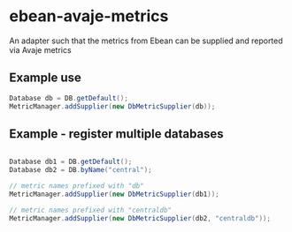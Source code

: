 # ebean-avaje-metrics
An adapter such that the metrics from Ebean can be supplied and reported via Avaje metrics


## Example use

```java
Database db = DB.getDefault();
MetricManager.addSupplier(new DbMetricSupplier(db));
```


## Example - register multiple databases

```java

Database db1 = DB.getDefault();
Database db2 = DB.byName("central");

// metric names prefixed with "db"
MetricManager.addSupplier(new DbMetricSupplier(db1));

// metric names prefixed with "centraldb"
MetricManager.addSupplier(new DbMetricSupplier(db2, "centraldb"));

```
